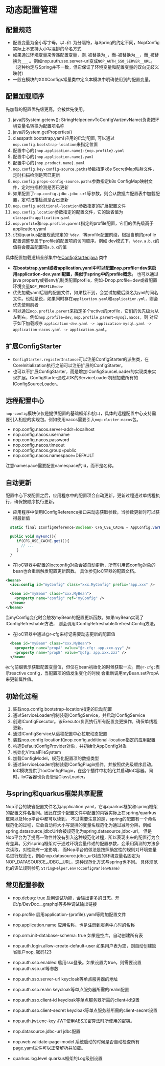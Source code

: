 # 动态配置管理

## 配置规范

* 配置变量为全小写字母，以`.`和`-`为分隔符，与Spring的约定不同，NopConfig实际上不支持大小写混排的命名方式
* 如果通过环境变量来传递配置变量，则`.`被替换为`_`，而`-`被替换为`__`，而`_`被替换为`___`
  。例如nop.auth.sso.server-url变成`NOP_AUTH_SSO_SERVER__URL`。（这种约定与Spring并不一致，但它保证了环境变量和配置变量的双向无歧义映射）
* 一般在模块的XXXConfigs常量类中定义本模块中明确使用到的配置变量。

## 配置加载顺序

先加载的配置优先级更高，会被优先使用。

1. java的System.getenv(): StringHelper.envToConfigVar(envName)负责把环境变量名转换为配置项名称
2. java的System.getProperties()
3. classpath:bootstrap.yaml 应用的启动配置, 可以通过`nop.config.bootstrap-location`来指定位置
4. 配置中心的`{nop.application.name}-{nop.profile}.yaml`
5. 配置中心的`{nop.application.name}.yaml`
6. 配置中心的`{nop.product.name}.yaml`
7. `nop.config.key-config-source.paths`参数指定k8s SecretMap映射文件，定时扫描检测是否已更新
8. `nop.config.props-config-source.paths`参数指定k8s ConfigMap映射文件，定时扫描检测是否已更新
9. 如果配置了`nop.config.jdbc.jdbc-url`等参数，则会从数据库配置表中加载配置，定时扫描检测是否已更新
10. `nop.config.additional-location`参数指定的扩展配置文件
11. `nop.config.location`参数指定的配置文件，它的缺省值为`classpath:application.yaml`
12. `nop.profile`和`nop.profile.parent`指定的profile配置，它们的优先级高于application.yaml
13. 识别quarkus配置规范规定的`'%dev.'`等profile配置前缀，根据当前的profile配置调整专属于profile的配置项的访问顺序。例如
    dev模式下，`%dev.a.b.c`的值将会覆盖配置项`a.b.c`的值

>

具体配置加载逻辑全部集中在[ConfigStarter.java](https://gitee.com/canonical-entropy/nop-entropy/blob/master/nop-config/src/main/java/io/nop/config/starter/ConfigStarter.java)
类中

* **在bootstrap.yaml或者application.yaml中可以配置nop.profile=dev来启用application-dev.yaml配置，类似于spring中的profile概念。**
  也可以通过java property或者env机制类配置profile，例如-Dnop.profile=dev或者配置环境变量`NOP_PROFILE=dev`
* 优先加载yaml后缀的配置文件，如果找不到，会尝试加载后缀名为yml的同名文件。也就是说，如果同时存在`application.yaml`和`application.yml`，则会优先使用前者
* 可以通过`nop.profile.parent`来指定多个active的profile，它们的优先级为从左到右。例如`nop.profile=dev`, `nop.profile.parent=mysql,nacos`，则
对应于如下加载顺序 `application-dev.yaml -> application-mysql.yaml -> application-nacos.yaml -> application.yaml`。

## 扩展ConfigStarter
* `ConfigStarter.registerInstance`可以注册ConfigStarter的派生类，在CoreInitialization执行之前可以注册扩展的ConfigStarter。
* 也可以不扩展ConfigStarter，而是增加IConfigSourceLoader的实现类来实现扩展。ConfigStarter通过JDK的ServiceLoader机制加载所有的IConfigSourceLoader。

## 远程配置中心
`nop-config`模块仅仅是提供配置的基础框架和接口，具体的远程配置中心支持需要引入相应的实现包。例如使用nacos需要引入`nop-cluster-nacos`包。

* nop.config.nacos.server-addr=localhost
* nop.config.nacos.username
* nop.config.nacos.password
* nop.config.nacos.timeout
* nop.config.nacos.group=public
* nop.config.nacos.namespace=DEFAULT

注意namespace需要配置namespace的id，而不是名称。

## 自动更新

配置中心下发配置之后，应用程序中的配置项会自动更新。更新过程通过单线程执行，确保按顺序执行更新。

* 应用程序中使用IConfigReference接口来动态获取参数，当参数更新时可以获得最新值

```javascript
  static final IConfigReference<Boolean> CFG_USE_CACHE = AppConfig.varRef("global.use_cache",true);

  public void myFunc(){
     if(CFG_USE_CACHE.get()){
       // ...
     }
  }
```

* 在IoC容器中配置的ioc:config对象会被自动更新，所有引用该config对象的bean也会重新触发配置更新函数。 具体参见IoC容器的配置文档。

```xml
<beans>
  <ioc:config id="myConfig" class="xxx.MyConfig" prefix="app.xxx" />

  <bean id="myBean" class="xxx.MyBean">
    <property name="config" ref="myConfig" />
  </bean>
</beans>
```

当myConfig变化时会触发myBean的配置更新函数。如果myBean实现了IConfigRefreshable方法，
则会调用IConfigRefreshable#refreshConfig方法。

* 在IoC容器中通过@r-cfg来标记需要动态更新的配置值

```xml
  <bean id="myBean" class="xxx.MyBean">
    <property name="propA" value="@r-cfg: app.xxx.yyy" />
    <property name="propB" value="@cfg: app.xxx.zzz" />
  </bean>
```

`@cfg`前缀表示获取配置变量值，但仅在bean初始化的时候获取一次。而`@r-cfg:`表示reactive config，当配置项的值发生变化的时候
会重新调用myBean.setPropA来更新属性值。

## 初始化过程

1. 装载nop.config.bootstrap-location指定的启动配置
2. 通过ServiceLoader机制装载IConfigService，并启动IConfigService
3. 创建IConfigExecutor。该Executor负责执行所有配置变更操作，确保单线程更新。
4. 通过IConfigService从远程配置中心拉取动态配置
5. 装载nop.config.location和nop.config.additional-location指定的应用配置
6. 构造DefaultConfigProvider对象，并初始化AppConfig对象
7. 初始化VirtualFileSystem
8. 加载ConfigModel，规范化配置项的数据类型
9. 通过ServiceLoader机制装载IConfigPlugin插件，并按照优先级顺序启动。
   IoC模块提供了IocConfigPlugin，在这个插件中初始化并启动IoC容器。同时，IoC容器也负责管理ClassLoader。

## 与spring和quarkus框架共享配置

Nop平台的缺省配置文件名为application.yaml，它与quarkus框架和spring框架的配置文件名相同。因此在这个配置文件中配置的内容实际上在spring/quarkus框架以及Nop平台中都可以读到。
不过需要注意的是，spring的配置有一个命名规范化的过程，它会自动将大小写混排的变量名规范化为通过减号分隔，例如spring.datasource.jdbcUrl会被规范化为spring.datasource.jdbc-url，
但是Nop平台为了提高一致性并没有引入这种规范化过程，所以表现出来的配置行为会有差异。另外spring框架对于通过环境变量传递的配置参数，会采用猜测的方法多次读取，对性能有一定影响，
而Nop平台的做法是按照确定性的规则对环境变量名进行规范化，例如nop.datasource.jdbc\_url对应的环境变量名固定为NOP\_DATASOURCE\_JDBC\_\_URL，这种规范化方式与spring也不同。
具体规范化的语法规则参见 `StringHelper.envToConfigVar(envName)`

## 常见配置参数

* nop.debug: true
  启用调试功能，会输出更多的日志。开启/p/DevDoc__graphql等多种调试输出链接

* nop.profile
 启用application-{profile}.yaml等附加配置文件

* nop.application.name
 应用名称，也是注册到服务中心时的名称

* nop.orm.init-database-schema: true
  如果是空库，自动创建所有表

* nop.auth.login.allow-create-default-user
  如果用户表为空，则自动创建缺省账户nop, 密码123

* nop.auth.sso.enabled
  启用sso登录。如果设置为true，则需要设置nop.auth.sso.url等参数

* nop.auth.sso.server-url
  keycloak等单点服务器的地址

* nop.auth.sso.realm
  keycloak等单点服务器所需的realm配置

* nop.auth.sso.client-id
  keycloak等单点服务器所需的client-id设置

* nop.auth.sso.client-secret
  keycloak等单点服务器所需的client-secret设置

* nop.auth.jwt.enc-key
  JWT使用AES加密算法时所使用的密钥。

* nop.datasource.jdbc-url
  jdbc配置

* nop.web.validate-page-model
  系统启动的时候是否自动检查所有page.yaml文件可以正常解析并加载。

* quarkus.log.level
  quarkus框架的Log级别设置
